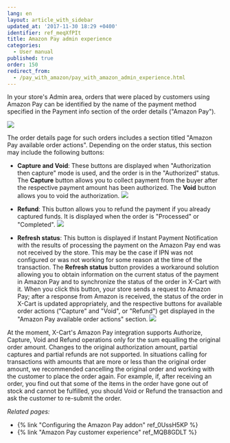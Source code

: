 ```yaml
---
lang: en
layout: article_with_sidebar
updated_at: '2017-11-30 18:29 +0400'
identifier: ref_meqXfPIt
title: Amazon Pay admin experience
categories:
  - User manual
published: true
order: 150
redirect_from:
  - /pay_with_amazon/pay_with_amazon_admin_experience.html
---
```



In your store's Admin area, orders that were placed by customers using Amazon Pay can be identified by the name of the payment method specified in the Payment info section of the order details ("Amazon Pay").

![]({{site.baseurl}}/attachments/7504753/7602408.png)

The order details page for such orders includes a section titled "Amazon Pay available order actions". Depending on the order status, this section may include the following buttons:

*   **Capture and Void**: These buttons are displayed when "Authorization then capture" mode is used, and the order is in the "Authorized" status. The **Capture** button allows you to collect payment from the buyer after the respective payment amount has been authorized. The **Void** button allows you to void the authorization.
    ![]({{site.baseurl}}/attachments/7504753/7602405.png)
*   **Refund**: This button allows you to refund the payment if you already captured funds. It is displayed when the order is "Processed" or "Completed".
    ![]({{site.baseurl}}/attachments/7504753/7602406.png)

*   **Refresh status**: This button is displayed if Instant Payment Notification with the results of processing the payment on the Amazon Pay end was not received by the store. This may be the case if IPN was not configured or was not working for some reason at the time of the transaction. The **Refresh status** button provides a workaround solution allowing you to obtain information on the current status of the payment in Amazon Pay and to synchronize the status of the order in X-Cart with it. When you click this button, your store sends a request to Amazon Pay; after a response from Amazon is received, the status of the order in X-Cart is updated appropriately, and the respective buttons for available order actions ("Capture" and "Void", or "Refund") get displayed in the "Amazon Pay available order actions" section.
    ![]({{site.baseurl}}/attachments/7504753/7602407.png)

At the moment, X-Cart's Amazon Pay integration supports Authorize, Capture, Void and Refund operations only for the sum equalling the original order amount. Changes to the original authorization amount, partial captures and partial refunds are not supported. In situations calling for transactions with amounts that are more or less than the original order amount, we recommended cancelling the original order and working with the customer to place the order again. For example, if, after receiving an order, you find out that some of the items in the order have gone out of stock and cannot be fulfilled, you should Void or Refund the transaction and ask the customer to re-submit the order. 

_Related pages:_

*   {% link "Configuring the Amazon Pay addon" ref_0UssH5KP %}
*   {% link "Amazon Pay customer experience" ref_MQB8GDLT %}
